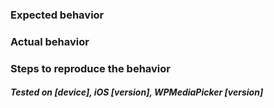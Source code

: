 ### Expected behavior


### Actual behavior


### Steps to reproduce the behavior


##### Tested on [device], iOS [version], WPMediaPicker [version]
